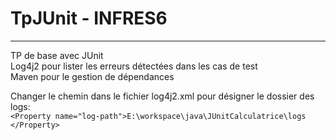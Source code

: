 # TpJUnit - INFRES6
----------------------  
TP de base avec JUnit  
Log4j2 pour lister les erreurs détectées dans les cas de test  
Maven pour le gestion de dépendances

Changer le chemin dans le fichier log4j2.xml pour désigner le dossier des logs:  
`<Property name="log-path">E:\workspace\java\JUnitCalculatrice\logs
		</Property>`

